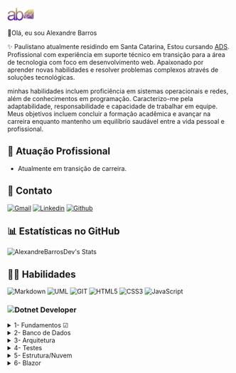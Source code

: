 <h1>
     <img align="center" width="60px" src="https://github.com/AlexandreBarrosDev/Portfolio/blob/a181037b648ee34bac842a738b38cfa30c15d2da/imagens/logoab.svg">
</h1>

👋Olá, eu sou Alexandre Barros 

✨ Paulistano atualmente residindo em Santa Catarina, Estou cursando [ADS](https://www.unisociesc.com.br/). Profissional com experiência em suporte técnico em transição para a área de tecnologia com foco em desenvolvimento web. Apaixonado por aprender novas habilidades e resolver problemas complexos através de soluções tecnológicas.

minhas habilidades incluem proficiência em sistemas operacionais e redes, além de conhecimentos em programação. Caracterizo-me pela adaptabilidade, responsabilidade e capacidade de trabalhar em equipe. Meus objetivos incluem concluir a formação acadêmica e avançar na carreira enquanto mantenho um equilíbrio saudável entre a vida pessoal e profissional.

## 🏢 **Atuação Profissional**
- Atualmente em transição de carreira.

## 📧 **Contato**

[![Gmail](https://img.shields.io/badge/gmail-%23ff2400?style=for-the-badge&logo=Gmail&logoColor=%23ffffff
)](alexandrebarros.dev@gmail.com)
[![Linkedin](https://img.shields.io/badge/linkedin-%230e76a8?style=for-the-badge&logo=Linkedin&logoColor=%23ffffff
)](https://www.linkedin.com/in/alexandrebarrosdev)
[![Github](https://img.shields.io/badge/github-%23171515?style=for-the-badge&logo=Github&logoColor=%23ffffff
)](https://github.com/AlexandreBarrosDev)

## 📊 **Estatísticas no GitHub**

![AlexandreBarrosDev's Stats](https://github-readme-stats.vercel.app/api?username=AlexandreBarrosDev&theme=dark&show_icons=true&hide_border=true&count_private=true)

## 🤹‍♂️ **Habilidades**

![Markdown](https://img.shields.io/badge/markdown-%230000ff?style=for-the-badge&logo=markdown&logoColor=%23ffffff)
![UML](https://img.shields.io/badge/uml-%23ffff00?style=for-the-badge&logo=UML&logoColor=%23333333)
![GIT](https://img.shields.io/badge/git-%23ff2400?style=for-the-badge&logo=Git&logoColor=%23ffffff&logoSize=auto)
![HTML5](https://img.shields.io/badge/html-%23ec6231?style=for-the-badge&logo=HTML5&logoColor=%23ffffff)
![CSS3](https://img.shields.io/badge/css-%23264de4?style=for-the-badge&logo=CSS3&logoColor=%23ffffff)
![JavaScript](https://img.shields.io/badge/javascript-%23f0db4f?style=for-the-badge&logo=javascript&logoColor=%23333333)


### ![Dotnet Developer](https://img.shields.io/badge/Stack%20em%20aprendizado-%23aa00ff?style=for-the-badge&logo=.net&logoSize=auto)


<details markdown='1'><summary>1- Fundamentos &#9745; </summary>

- [x] Base C#/.Net
- [ ] CRUD
- [ ] POO
</details>
 <details markdown='2'><summary>2- Banco de Dados</summary>

- [ ] ORM
   - [ ] Entity Framework
   - [ ] Mapeamento
   - [ ] Migrations
- [ ] Micro ORM
   - [ ] Dapper
   - [ ] SQL
</details>
<details markdown='3'><summary>3- Arquitetura</summary>

- [ ] Padrões Arquiteturais
- [ ] Camadas e Responsabilidades
- [ ] Design Patterns
</details>
<details markdown='4'><summary>4- Testes</summary>

- [ ] Unitários
- [ ] Integração
</details>
<details markdown='5'><summary>5- Estrutura/Nuvem</summary>

- [ ] CI/CD
- [ ] Pipeline
- [ ] Kubernetes/Dockers
</details>
<details markdown='6'><summary>6- Blazor</summary>


</details>

